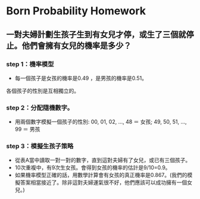 # Born Probability Homework

## 一對夫婦計劃生孩子生到有女兒才停，或生了三個就停止。他們會擁有女兒的機率是多少？
### step 1：機率模型

- 每一個孩子是女孩的機率是0.49 ，是男孩的機率是0.51。

各個孩子的性別是互相獨立的。
### step 2：分配隨機數字。
- 用兩個數字模擬一個孩子的性別: 00, 01, 02, …, 48 ＝ 女孩; 49, 50, 51, …, 99 ＝ 男孩

### step 3：模擬生孩子策略
- 從表A當中讀取一對一對的數字，直到這對夫婦有了女兒，或已有三個孩子。
- 10次重複中，有9次生女孩。會得到女孩的機率的估計是9/10=0.9。
- 如果機率模型正確的話，用數學計算會有女孩的真正機率是0.867。(我們的模擬答案相當接近了。除非這對夫婦運氣很不好，他們應該可以成功擁有一個女
兒。)